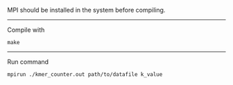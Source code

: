 MPI should be installed in the system before compiling.

----
Compile with

```make```

----

Run command

```mpirun ./kmer_counter.out path/to/datafile k_value```